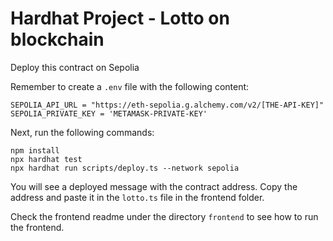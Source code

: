 # Hardhat Project - Lotto on blockchain

Deploy this contract on Sepolia

Remember to create a `.env` file with the following content:
```shell
SEPOLIA_API_URL = "https://eth-sepolia.g.alchemy.com/v2/[THE-API-KEY]"
SEPOLIA_PRIVATE_KEY = 'METAMASK-PRIVATE-KEY'
```
Next, run the following commands:
```shell
npm install
npx hardhat test
npx hardhat run scripts/deploy.ts --network sepolia
```
You will see a deployed message with the contract address. Copy the address and paste it in the `lotto.ts` file in the frontend folder.

Check the frontend readme under the directory `frontend` to see how to run the frontend.
